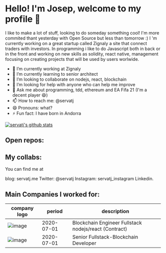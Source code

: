 # Hello! I'm Josep, welcome to my profile 🤙

I like to make a lot of stuff, looking to do someday something cool! I'm more commited thant yesterday with Open Source but less than tomorrow :)
I 'm currently working on a great startup called Zignaly a site that connect traders with investors. In programming i like to do Javascript both in back or in the front and working on new skills as solidity, react native, management focusing on creating projects that will be used by users worlwide. 

- 🔭 I’m currently working at Zignaly
- 🌱 I’m currently learning to senior architect
- 👯 I’m looking to collaborate on nodejs, react, blockchain
- 🤔 I’m looking for help with anyone who can help me improve
- 💬 Ask me about programming, tdd, ethereum and EA Fifa 21 (I'm a decent player 😄) 
- 📫 How to reach me: @servatj
- 😄 Pronouns: what?
- ⚡ Fun fact: I have born in Andorra

[![servatj's github stats](https://github-readme-stats.vercel.app/api?username=servatj&show_icons=true&theme=dracula)](https://github.com/anuraghazra/github-readme-stats)

## Open repos: 

## My collabs: 

You can find me at 

blog: servatj.me
Twitter: @servatj 
Instagram: servatj_instagram
Linkedin.


## Main Companies I worked for: 

|  company logo                                                                                                  | period       |  description  | 
|----------------------------------------------------------------------------------------------------------------|--------------|-------------- |
|![image](https://media-exp1.licdn.com/dms/image/C4D0BAQHW3KqJy3N1yQ/company-logo_100_100/0?e=1614816000&v=beta&t=fGB2vLB3L8Ou-rVeSFSsLI3gd1VCh11yv5Lf9zRXXb4)   |  2020-07-01  | Blockchain Engineer Fullstack nodejs/react (Contract)|
|![image](https://media-exp1.licdn.com/dms/image/C560BAQHR5hTHJKBKNg/company-logo_100_100/0/1519862519680?e=1614816000&v=beta&t=X8RcG6IR1T6O644maJQ-mVOEnstUW2H4FzQAJH9X314)   |  2020-07-01  | Senior Fullstack-Blockchain Developer |



